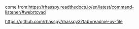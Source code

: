 
come from:https://rhasspy.readthedocs.io/en/latest/command-listener/#webrtcvad


https://github.com/rhasspy/rhasspy3?tab=readme-ov-file